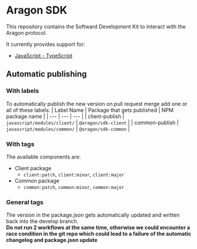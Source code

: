 # Aragon SDK

This repository contains the Softward Development Kit to interact with the Aragon protocol.

It currently provides support for:
- [JavaScript - TypeScript](./javascript)

## Automatic publishing

### With labels

To automatically publish the new version on pull request merge add one or all of these labels:
| Label Name | Package that gets published | NPM package name |
| --- | --- | --- |
| client-publish | `javascript/modules/client/` | `@aragon/sdk-client` |
| common-publish | `javascript/modules/common/` | `@aragon/sdk-common` |

### With tags

The available components are:

- Client package
  - `client:patch`, `client:minor`, `client:major`
- Common package
  - `common:patch`, `common:minor`, `common:major`

### General tags

The version in the package.json gets automatically updated and written back into the develop branch.  
**Do not run 2 workflows at the same time, otherwise we could encounter a race condition in the git repo which could lead to a failure of the automatic changelog and package.json update**
